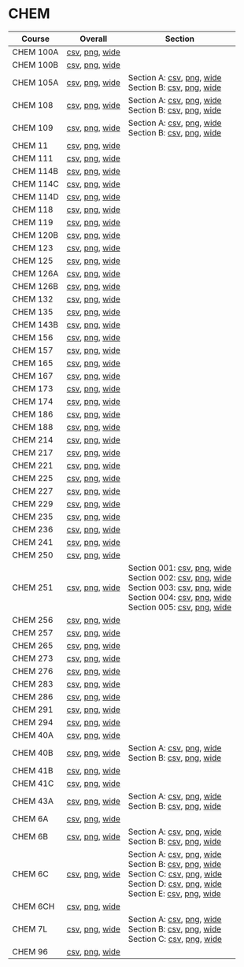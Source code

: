 # CHEM

| Course | Overall | Section |
| ------ | ------- | ------- |
| CHEM 100A | [csv](https://github.com/UCSD-Historical-Enrollment-Data/2024Spring/blob/main/overall/CHEM%20100A.csv), [png](https://raw.githubusercontent.com/UCSD-Historical-Enrollment-Data/2024Spring/main/plot_overall/CHEM%20100A.png), [wide](https://raw.githubusercontent.com/UCSD-Historical-Enrollment-Data/2024Spring/main/plot_overall_wide/CHEM%20100A.png) |  |
| CHEM 100B | [csv](https://github.com/UCSD-Historical-Enrollment-Data/2024Spring/blob/main/overall/CHEM%20100B.csv), [png](https://raw.githubusercontent.com/UCSD-Historical-Enrollment-Data/2024Spring/main/plot_overall/CHEM%20100B.png), [wide](https://raw.githubusercontent.com/UCSD-Historical-Enrollment-Data/2024Spring/main/plot_overall_wide/CHEM%20100B.png) |  |
| CHEM 105A | [csv](https://github.com/UCSD-Historical-Enrollment-Data/2024Spring/blob/main/overall/CHEM%20105A.csv), [png](https://raw.githubusercontent.com/UCSD-Historical-Enrollment-Data/2024Spring/main/plot_overall/CHEM%20105A.png), [wide](https://raw.githubusercontent.com/UCSD-Historical-Enrollment-Data/2024Spring/main/plot_overall_wide/CHEM%20105A.png) | Section A: [csv](https://github.com/UCSD-Historical-Enrollment-Data/2024Spring/blob/main/section/CHEM%20105A_A.csv), [png](https://raw.githubusercontent.com/UCSD-Historical-Enrollment-Data/2024Spring/main/plot_section/CHEM%20105A_A.png), [wide](https://raw.githubusercontent.com/UCSD-Historical-Enrollment-Data/2024Spring/main/plot_section_wide/CHEM%20105A_A.png)<br>Section B: [csv](https://github.com/UCSD-Historical-Enrollment-Data/2024Spring/blob/main/section/CHEM%20105A_B.csv), [png](https://raw.githubusercontent.com/UCSD-Historical-Enrollment-Data/2024Spring/main/plot_section/CHEM%20105A_B.png), [wide](https://raw.githubusercontent.com/UCSD-Historical-Enrollment-Data/2024Spring/main/plot_section_wide/CHEM%20105A_B.png) |
| CHEM 108 | [csv](https://github.com/UCSD-Historical-Enrollment-Data/2024Spring/blob/main/overall/CHEM%20108.csv), [png](https://raw.githubusercontent.com/UCSD-Historical-Enrollment-Data/2024Spring/main/plot_overall/CHEM%20108.png), [wide](https://raw.githubusercontent.com/UCSD-Historical-Enrollment-Data/2024Spring/main/plot_overall_wide/CHEM%20108.png) | Section A: [csv](https://github.com/UCSD-Historical-Enrollment-Data/2024Spring/blob/main/section/CHEM%20108_A.csv), [png](https://raw.githubusercontent.com/UCSD-Historical-Enrollment-Data/2024Spring/main/plot_section/CHEM%20108_A.png), [wide](https://raw.githubusercontent.com/UCSD-Historical-Enrollment-Data/2024Spring/main/plot_section_wide/CHEM%20108_A.png)<br>Section B: [csv](https://github.com/UCSD-Historical-Enrollment-Data/2024Spring/blob/main/section/CHEM%20108_B.csv), [png](https://raw.githubusercontent.com/UCSD-Historical-Enrollment-Data/2024Spring/main/plot_section/CHEM%20108_B.png), [wide](https://raw.githubusercontent.com/UCSD-Historical-Enrollment-Data/2024Spring/main/plot_section_wide/CHEM%20108_B.png) |
| CHEM 109 | [csv](https://github.com/UCSD-Historical-Enrollment-Data/2024Spring/blob/main/overall/CHEM%20109.csv), [png](https://raw.githubusercontent.com/UCSD-Historical-Enrollment-Data/2024Spring/main/plot_overall/CHEM%20109.png), [wide](https://raw.githubusercontent.com/UCSD-Historical-Enrollment-Data/2024Spring/main/plot_overall_wide/CHEM%20109.png) | Section A: [csv](https://github.com/UCSD-Historical-Enrollment-Data/2024Spring/blob/main/section/CHEM%20109_A.csv), [png](https://raw.githubusercontent.com/UCSD-Historical-Enrollment-Data/2024Spring/main/plot_section/CHEM%20109_A.png), [wide](https://raw.githubusercontent.com/UCSD-Historical-Enrollment-Data/2024Spring/main/plot_section_wide/CHEM%20109_A.png)<br>Section B: [csv](https://github.com/UCSD-Historical-Enrollment-Data/2024Spring/blob/main/section/CHEM%20109_B.csv), [png](https://raw.githubusercontent.com/UCSD-Historical-Enrollment-Data/2024Spring/main/plot_section/CHEM%20109_B.png), [wide](https://raw.githubusercontent.com/UCSD-Historical-Enrollment-Data/2024Spring/main/plot_section_wide/CHEM%20109_B.png) |
| CHEM 11 | [csv](https://github.com/UCSD-Historical-Enrollment-Data/2024Spring/blob/main/overall/CHEM%2011.csv), [png](https://raw.githubusercontent.com/UCSD-Historical-Enrollment-Data/2024Spring/main/plot_overall/CHEM%2011.png), [wide](https://raw.githubusercontent.com/UCSD-Historical-Enrollment-Data/2024Spring/main/plot_overall_wide/CHEM%2011.png) |  |
| CHEM 111 | [csv](https://github.com/UCSD-Historical-Enrollment-Data/2024Spring/blob/main/overall/CHEM%20111.csv), [png](https://raw.githubusercontent.com/UCSD-Historical-Enrollment-Data/2024Spring/main/plot_overall/CHEM%20111.png), [wide](https://raw.githubusercontent.com/UCSD-Historical-Enrollment-Data/2024Spring/main/plot_overall_wide/CHEM%20111.png) |  |
| CHEM 114B | [csv](https://github.com/UCSD-Historical-Enrollment-Data/2024Spring/blob/main/overall/CHEM%20114B.csv), [png](https://raw.githubusercontent.com/UCSD-Historical-Enrollment-Data/2024Spring/main/plot_overall/CHEM%20114B.png), [wide](https://raw.githubusercontent.com/UCSD-Historical-Enrollment-Data/2024Spring/main/plot_overall_wide/CHEM%20114B.png) |  |
| CHEM 114C | [csv](https://github.com/UCSD-Historical-Enrollment-Data/2024Spring/blob/main/overall/CHEM%20114C.csv), [png](https://raw.githubusercontent.com/UCSD-Historical-Enrollment-Data/2024Spring/main/plot_overall/CHEM%20114C.png), [wide](https://raw.githubusercontent.com/UCSD-Historical-Enrollment-Data/2024Spring/main/plot_overall_wide/CHEM%20114C.png) |  |
| CHEM 114D | [csv](https://github.com/UCSD-Historical-Enrollment-Data/2024Spring/blob/main/overall/CHEM%20114D.csv), [png](https://raw.githubusercontent.com/UCSD-Historical-Enrollment-Data/2024Spring/main/plot_overall/CHEM%20114D.png), [wide](https://raw.githubusercontent.com/UCSD-Historical-Enrollment-Data/2024Spring/main/plot_overall_wide/CHEM%20114D.png) |  |
| CHEM 118 | [csv](https://github.com/UCSD-Historical-Enrollment-Data/2024Spring/blob/main/overall/CHEM%20118.csv), [png](https://raw.githubusercontent.com/UCSD-Historical-Enrollment-Data/2024Spring/main/plot_overall/CHEM%20118.png), [wide](https://raw.githubusercontent.com/UCSD-Historical-Enrollment-Data/2024Spring/main/plot_overall_wide/CHEM%20118.png) |  |
| CHEM 119 | [csv](https://github.com/UCSD-Historical-Enrollment-Data/2024Spring/blob/main/overall/CHEM%20119.csv), [png](https://raw.githubusercontent.com/UCSD-Historical-Enrollment-Data/2024Spring/main/plot_overall/CHEM%20119.png), [wide](https://raw.githubusercontent.com/UCSD-Historical-Enrollment-Data/2024Spring/main/plot_overall_wide/CHEM%20119.png) |  |
| CHEM 120B | [csv](https://github.com/UCSD-Historical-Enrollment-Data/2024Spring/blob/main/overall/CHEM%20120B.csv), [png](https://raw.githubusercontent.com/UCSD-Historical-Enrollment-Data/2024Spring/main/plot_overall/CHEM%20120B.png), [wide](https://raw.githubusercontent.com/UCSD-Historical-Enrollment-Data/2024Spring/main/plot_overall_wide/CHEM%20120B.png) |  |
| CHEM 123 | [csv](https://github.com/UCSD-Historical-Enrollment-Data/2024Spring/blob/main/overall/CHEM%20123.csv), [png](https://raw.githubusercontent.com/UCSD-Historical-Enrollment-Data/2024Spring/main/plot_overall/CHEM%20123.png), [wide](https://raw.githubusercontent.com/UCSD-Historical-Enrollment-Data/2024Spring/main/plot_overall_wide/CHEM%20123.png) |  |
| CHEM 125 | [csv](https://github.com/UCSD-Historical-Enrollment-Data/2024Spring/blob/main/overall/CHEM%20125.csv), [png](https://raw.githubusercontent.com/UCSD-Historical-Enrollment-Data/2024Spring/main/plot_overall/CHEM%20125.png), [wide](https://raw.githubusercontent.com/UCSD-Historical-Enrollment-Data/2024Spring/main/plot_overall_wide/CHEM%20125.png) |  |
| CHEM 126A | [csv](https://github.com/UCSD-Historical-Enrollment-Data/2024Spring/blob/main/overall/CHEM%20126A.csv), [png](https://raw.githubusercontent.com/UCSD-Historical-Enrollment-Data/2024Spring/main/plot_overall/CHEM%20126A.png), [wide](https://raw.githubusercontent.com/UCSD-Historical-Enrollment-Data/2024Spring/main/plot_overall_wide/CHEM%20126A.png) |  |
| CHEM 126B | [csv](https://github.com/UCSD-Historical-Enrollment-Data/2024Spring/blob/main/overall/CHEM%20126B.csv), [png](https://raw.githubusercontent.com/UCSD-Historical-Enrollment-Data/2024Spring/main/plot_overall/CHEM%20126B.png), [wide](https://raw.githubusercontent.com/UCSD-Historical-Enrollment-Data/2024Spring/main/plot_overall_wide/CHEM%20126B.png) |  |
| CHEM 132 | [csv](https://github.com/UCSD-Historical-Enrollment-Data/2024Spring/blob/main/overall/CHEM%20132.csv), [png](https://raw.githubusercontent.com/UCSD-Historical-Enrollment-Data/2024Spring/main/plot_overall/CHEM%20132.png), [wide](https://raw.githubusercontent.com/UCSD-Historical-Enrollment-Data/2024Spring/main/plot_overall_wide/CHEM%20132.png) |  |
| CHEM 135 | [csv](https://github.com/UCSD-Historical-Enrollment-Data/2024Spring/blob/main/overall/CHEM%20135.csv), [png](https://raw.githubusercontent.com/UCSD-Historical-Enrollment-Data/2024Spring/main/plot_overall/CHEM%20135.png), [wide](https://raw.githubusercontent.com/UCSD-Historical-Enrollment-Data/2024Spring/main/plot_overall_wide/CHEM%20135.png) |  |
| CHEM 143B | [csv](https://github.com/UCSD-Historical-Enrollment-Data/2024Spring/blob/main/overall/CHEM%20143B.csv), [png](https://raw.githubusercontent.com/UCSD-Historical-Enrollment-Data/2024Spring/main/plot_overall/CHEM%20143B.png), [wide](https://raw.githubusercontent.com/UCSD-Historical-Enrollment-Data/2024Spring/main/plot_overall_wide/CHEM%20143B.png) |  |
| CHEM 156 | [csv](https://github.com/UCSD-Historical-Enrollment-Data/2024Spring/blob/main/overall/CHEM%20156.csv), [png](https://raw.githubusercontent.com/UCSD-Historical-Enrollment-Data/2024Spring/main/plot_overall/CHEM%20156.png), [wide](https://raw.githubusercontent.com/UCSD-Historical-Enrollment-Data/2024Spring/main/plot_overall_wide/CHEM%20156.png) |  |
| CHEM 157 | [csv](https://github.com/UCSD-Historical-Enrollment-Data/2024Spring/blob/main/overall/CHEM%20157.csv), [png](https://raw.githubusercontent.com/UCSD-Historical-Enrollment-Data/2024Spring/main/plot_overall/CHEM%20157.png), [wide](https://raw.githubusercontent.com/UCSD-Historical-Enrollment-Data/2024Spring/main/plot_overall_wide/CHEM%20157.png) |  |
| CHEM 165 | [csv](https://github.com/UCSD-Historical-Enrollment-Data/2024Spring/blob/main/overall/CHEM%20165.csv), [png](https://raw.githubusercontent.com/UCSD-Historical-Enrollment-Data/2024Spring/main/plot_overall/CHEM%20165.png), [wide](https://raw.githubusercontent.com/UCSD-Historical-Enrollment-Data/2024Spring/main/plot_overall_wide/CHEM%20165.png) |  |
| CHEM 167 | [csv](https://github.com/UCSD-Historical-Enrollment-Data/2024Spring/blob/main/overall/CHEM%20167.csv), [png](https://raw.githubusercontent.com/UCSD-Historical-Enrollment-Data/2024Spring/main/plot_overall/CHEM%20167.png), [wide](https://raw.githubusercontent.com/UCSD-Historical-Enrollment-Data/2024Spring/main/plot_overall_wide/CHEM%20167.png) |  |
| CHEM 173 | [csv](https://github.com/UCSD-Historical-Enrollment-Data/2024Spring/blob/main/overall/CHEM%20173.csv), [png](https://raw.githubusercontent.com/UCSD-Historical-Enrollment-Data/2024Spring/main/plot_overall/CHEM%20173.png), [wide](https://raw.githubusercontent.com/UCSD-Historical-Enrollment-Data/2024Spring/main/plot_overall_wide/CHEM%20173.png) |  |
| CHEM 174 | [csv](https://github.com/UCSD-Historical-Enrollment-Data/2024Spring/blob/main/overall/CHEM%20174.csv), [png](https://raw.githubusercontent.com/UCSD-Historical-Enrollment-Data/2024Spring/main/plot_overall/CHEM%20174.png), [wide](https://raw.githubusercontent.com/UCSD-Historical-Enrollment-Data/2024Spring/main/plot_overall_wide/CHEM%20174.png) |  |
| CHEM 186 | [csv](https://github.com/UCSD-Historical-Enrollment-Data/2024Spring/blob/main/overall/CHEM%20186.csv), [png](https://raw.githubusercontent.com/UCSD-Historical-Enrollment-Data/2024Spring/main/plot_overall/CHEM%20186.png), [wide](https://raw.githubusercontent.com/UCSD-Historical-Enrollment-Data/2024Spring/main/plot_overall_wide/CHEM%20186.png) |  |
| CHEM 188 | [csv](https://github.com/UCSD-Historical-Enrollment-Data/2024Spring/blob/main/overall/CHEM%20188.csv), [png](https://raw.githubusercontent.com/UCSD-Historical-Enrollment-Data/2024Spring/main/plot_overall/CHEM%20188.png), [wide](https://raw.githubusercontent.com/UCSD-Historical-Enrollment-Data/2024Spring/main/plot_overall_wide/CHEM%20188.png) |  |
| CHEM 214 | [csv](https://github.com/UCSD-Historical-Enrollment-Data/2024Spring/blob/main/overall/CHEM%20214.csv), [png](https://raw.githubusercontent.com/UCSD-Historical-Enrollment-Data/2024Spring/main/plot_overall/CHEM%20214.png), [wide](https://raw.githubusercontent.com/UCSD-Historical-Enrollment-Data/2024Spring/main/plot_overall_wide/CHEM%20214.png) |  |
| CHEM 217 | [csv](https://github.com/UCSD-Historical-Enrollment-Data/2024Spring/blob/main/overall/CHEM%20217.csv), [png](https://raw.githubusercontent.com/UCSD-Historical-Enrollment-Data/2024Spring/main/plot_overall/CHEM%20217.png), [wide](https://raw.githubusercontent.com/UCSD-Historical-Enrollment-Data/2024Spring/main/plot_overall_wide/CHEM%20217.png) |  |
| CHEM 221 | [csv](https://github.com/UCSD-Historical-Enrollment-Data/2024Spring/blob/main/overall/CHEM%20221.csv), [png](https://raw.githubusercontent.com/UCSD-Historical-Enrollment-Data/2024Spring/main/plot_overall/CHEM%20221.png), [wide](https://raw.githubusercontent.com/UCSD-Historical-Enrollment-Data/2024Spring/main/plot_overall_wide/CHEM%20221.png) |  |
| CHEM 225 | [csv](https://github.com/UCSD-Historical-Enrollment-Data/2024Spring/blob/main/overall/CHEM%20225.csv), [png](https://raw.githubusercontent.com/UCSD-Historical-Enrollment-Data/2024Spring/main/plot_overall/CHEM%20225.png), [wide](https://raw.githubusercontent.com/UCSD-Historical-Enrollment-Data/2024Spring/main/plot_overall_wide/CHEM%20225.png) |  |
| CHEM 227 | [csv](https://github.com/UCSD-Historical-Enrollment-Data/2024Spring/blob/main/overall/CHEM%20227.csv), [png](https://raw.githubusercontent.com/UCSD-Historical-Enrollment-Data/2024Spring/main/plot_overall/CHEM%20227.png), [wide](https://raw.githubusercontent.com/UCSD-Historical-Enrollment-Data/2024Spring/main/plot_overall_wide/CHEM%20227.png) |  |
| CHEM 229 | [csv](https://github.com/UCSD-Historical-Enrollment-Data/2024Spring/blob/main/overall/CHEM%20229.csv), [png](https://raw.githubusercontent.com/UCSD-Historical-Enrollment-Data/2024Spring/main/plot_overall/CHEM%20229.png), [wide](https://raw.githubusercontent.com/UCSD-Historical-Enrollment-Data/2024Spring/main/plot_overall_wide/CHEM%20229.png) |  |
| CHEM 235 | [csv](https://github.com/UCSD-Historical-Enrollment-Data/2024Spring/blob/main/overall/CHEM%20235.csv), [png](https://raw.githubusercontent.com/UCSD-Historical-Enrollment-Data/2024Spring/main/plot_overall/CHEM%20235.png), [wide](https://raw.githubusercontent.com/UCSD-Historical-Enrollment-Data/2024Spring/main/plot_overall_wide/CHEM%20235.png) |  |
| CHEM 236 | [csv](https://github.com/UCSD-Historical-Enrollment-Data/2024Spring/blob/main/overall/CHEM%20236.csv), [png](https://raw.githubusercontent.com/UCSD-Historical-Enrollment-Data/2024Spring/main/plot_overall/CHEM%20236.png), [wide](https://raw.githubusercontent.com/UCSD-Historical-Enrollment-Data/2024Spring/main/plot_overall_wide/CHEM%20236.png) |  |
| CHEM 241 | [csv](https://github.com/UCSD-Historical-Enrollment-Data/2024Spring/blob/main/overall/CHEM%20241.csv), [png](https://raw.githubusercontent.com/UCSD-Historical-Enrollment-Data/2024Spring/main/plot_overall/CHEM%20241.png), [wide](https://raw.githubusercontent.com/UCSD-Historical-Enrollment-Data/2024Spring/main/plot_overall_wide/CHEM%20241.png) |  |
| CHEM 250 | [csv](https://github.com/UCSD-Historical-Enrollment-Data/2024Spring/blob/main/overall/CHEM%20250.csv), [png](https://raw.githubusercontent.com/UCSD-Historical-Enrollment-Data/2024Spring/main/plot_overall/CHEM%20250.png), [wide](https://raw.githubusercontent.com/UCSD-Historical-Enrollment-Data/2024Spring/main/plot_overall_wide/CHEM%20250.png) |  |
| CHEM 251 | [csv](https://github.com/UCSD-Historical-Enrollment-Data/2024Spring/blob/main/overall/CHEM%20251.csv), [png](https://raw.githubusercontent.com/UCSD-Historical-Enrollment-Data/2024Spring/main/plot_overall/CHEM%20251.png), [wide](https://raw.githubusercontent.com/UCSD-Historical-Enrollment-Data/2024Spring/main/plot_overall_wide/CHEM%20251.png) | Section 001: [csv](https://github.com/UCSD-Historical-Enrollment-Data/2024Spring/blob/main/section/CHEM%20251_001.csv), [png](https://raw.githubusercontent.com/UCSD-Historical-Enrollment-Data/2024Spring/main/plot_section/CHEM%20251_001.png), [wide](https://raw.githubusercontent.com/UCSD-Historical-Enrollment-Data/2024Spring/main/plot_section_wide/CHEM%20251_001.png)<br>Section 002: [csv](https://github.com/UCSD-Historical-Enrollment-Data/2024Spring/blob/main/section/CHEM%20251_002.csv), [png](https://raw.githubusercontent.com/UCSD-Historical-Enrollment-Data/2024Spring/main/plot_section/CHEM%20251_002.png), [wide](https://raw.githubusercontent.com/UCSD-Historical-Enrollment-Data/2024Spring/main/plot_section_wide/CHEM%20251_002.png)<br>Section 003: [csv](https://github.com/UCSD-Historical-Enrollment-Data/2024Spring/blob/main/section/CHEM%20251_003.csv), [png](https://raw.githubusercontent.com/UCSD-Historical-Enrollment-Data/2024Spring/main/plot_section/CHEM%20251_003.png), [wide](https://raw.githubusercontent.com/UCSD-Historical-Enrollment-Data/2024Spring/main/plot_section_wide/CHEM%20251_003.png)<br>Section 004: [csv](https://github.com/UCSD-Historical-Enrollment-Data/2024Spring/blob/main/section/CHEM%20251_004.csv), [png](https://raw.githubusercontent.com/UCSD-Historical-Enrollment-Data/2024Spring/main/plot_section/CHEM%20251_004.png), [wide](https://raw.githubusercontent.com/UCSD-Historical-Enrollment-Data/2024Spring/main/plot_section_wide/CHEM%20251_004.png)<br>Section 005: [csv](https://github.com/UCSD-Historical-Enrollment-Data/2024Spring/blob/main/section/CHEM%20251_005.csv), [png](https://raw.githubusercontent.com/UCSD-Historical-Enrollment-Data/2024Spring/main/plot_section/CHEM%20251_005.png), [wide](https://raw.githubusercontent.com/UCSD-Historical-Enrollment-Data/2024Spring/main/plot_section_wide/CHEM%20251_005.png) |
| CHEM 256 | [csv](https://github.com/UCSD-Historical-Enrollment-Data/2024Spring/blob/main/overall/CHEM%20256.csv), [png](https://raw.githubusercontent.com/UCSD-Historical-Enrollment-Data/2024Spring/main/plot_overall/CHEM%20256.png), [wide](https://raw.githubusercontent.com/UCSD-Historical-Enrollment-Data/2024Spring/main/plot_overall_wide/CHEM%20256.png) |  |
| CHEM 257 | [csv](https://github.com/UCSD-Historical-Enrollment-Data/2024Spring/blob/main/overall/CHEM%20257.csv), [png](https://raw.githubusercontent.com/UCSD-Historical-Enrollment-Data/2024Spring/main/plot_overall/CHEM%20257.png), [wide](https://raw.githubusercontent.com/UCSD-Historical-Enrollment-Data/2024Spring/main/plot_overall_wide/CHEM%20257.png) |  |
| CHEM 265 | [csv](https://github.com/UCSD-Historical-Enrollment-Data/2024Spring/blob/main/overall/CHEM%20265.csv), [png](https://raw.githubusercontent.com/UCSD-Historical-Enrollment-Data/2024Spring/main/plot_overall/CHEM%20265.png), [wide](https://raw.githubusercontent.com/UCSD-Historical-Enrollment-Data/2024Spring/main/plot_overall_wide/CHEM%20265.png) |  |
| CHEM 273 | [csv](https://github.com/UCSD-Historical-Enrollment-Data/2024Spring/blob/main/overall/CHEM%20273.csv), [png](https://raw.githubusercontent.com/UCSD-Historical-Enrollment-Data/2024Spring/main/plot_overall/CHEM%20273.png), [wide](https://raw.githubusercontent.com/UCSD-Historical-Enrollment-Data/2024Spring/main/plot_overall_wide/CHEM%20273.png) |  |
| CHEM 276 | [csv](https://github.com/UCSD-Historical-Enrollment-Data/2024Spring/blob/main/overall/CHEM%20276.csv), [png](https://raw.githubusercontent.com/UCSD-Historical-Enrollment-Data/2024Spring/main/plot_overall/CHEM%20276.png), [wide](https://raw.githubusercontent.com/UCSD-Historical-Enrollment-Data/2024Spring/main/plot_overall_wide/CHEM%20276.png) |  |
| CHEM 283 | [csv](https://github.com/UCSD-Historical-Enrollment-Data/2024Spring/blob/main/overall/CHEM%20283.csv), [png](https://raw.githubusercontent.com/UCSD-Historical-Enrollment-Data/2024Spring/main/plot_overall/CHEM%20283.png), [wide](https://raw.githubusercontent.com/UCSD-Historical-Enrollment-Data/2024Spring/main/plot_overall_wide/CHEM%20283.png) |  |
| CHEM 286 | [csv](https://github.com/UCSD-Historical-Enrollment-Data/2024Spring/blob/main/overall/CHEM%20286.csv), [png](https://raw.githubusercontent.com/UCSD-Historical-Enrollment-Data/2024Spring/main/plot_overall/CHEM%20286.png), [wide](https://raw.githubusercontent.com/UCSD-Historical-Enrollment-Data/2024Spring/main/plot_overall_wide/CHEM%20286.png) |  |
| CHEM 291 | [csv](https://github.com/UCSD-Historical-Enrollment-Data/2024Spring/blob/main/overall/CHEM%20291.csv), [png](https://raw.githubusercontent.com/UCSD-Historical-Enrollment-Data/2024Spring/main/plot_overall/CHEM%20291.png), [wide](https://raw.githubusercontent.com/UCSD-Historical-Enrollment-Data/2024Spring/main/plot_overall_wide/CHEM%20291.png) |  |
| CHEM 294 | [csv](https://github.com/UCSD-Historical-Enrollment-Data/2024Spring/blob/main/overall/CHEM%20294.csv), [png](https://raw.githubusercontent.com/UCSD-Historical-Enrollment-Data/2024Spring/main/plot_overall/CHEM%20294.png), [wide](https://raw.githubusercontent.com/UCSD-Historical-Enrollment-Data/2024Spring/main/plot_overall_wide/CHEM%20294.png) |  |
| CHEM 40A | [csv](https://github.com/UCSD-Historical-Enrollment-Data/2024Spring/blob/main/overall/CHEM%2040A.csv), [png](https://raw.githubusercontent.com/UCSD-Historical-Enrollment-Data/2024Spring/main/plot_overall/CHEM%2040A.png), [wide](https://raw.githubusercontent.com/UCSD-Historical-Enrollment-Data/2024Spring/main/plot_overall_wide/CHEM%2040A.png) |  |
| CHEM 40B | [csv](https://github.com/UCSD-Historical-Enrollment-Data/2024Spring/blob/main/overall/CHEM%2040B.csv), [png](https://raw.githubusercontent.com/UCSD-Historical-Enrollment-Data/2024Spring/main/plot_overall/CHEM%2040B.png), [wide](https://raw.githubusercontent.com/UCSD-Historical-Enrollment-Data/2024Spring/main/plot_overall_wide/CHEM%2040B.png) | Section A: [csv](https://github.com/UCSD-Historical-Enrollment-Data/2024Spring/blob/main/section/CHEM%2040B_A.csv), [png](https://raw.githubusercontent.com/UCSD-Historical-Enrollment-Data/2024Spring/main/plot_section/CHEM%2040B_A.png), [wide](https://raw.githubusercontent.com/UCSD-Historical-Enrollment-Data/2024Spring/main/plot_section_wide/CHEM%2040B_A.png)<br>Section B: [csv](https://github.com/UCSD-Historical-Enrollment-Data/2024Spring/blob/main/section/CHEM%2040B_B.csv), [png](https://raw.githubusercontent.com/UCSD-Historical-Enrollment-Data/2024Spring/main/plot_section/CHEM%2040B_B.png), [wide](https://raw.githubusercontent.com/UCSD-Historical-Enrollment-Data/2024Spring/main/plot_section_wide/CHEM%2040B_B.png) |
| CHEM 41B | [csv](https://github.com/UCSD-Historical-Enrollment-Data/2024Spring/blob/main/overall/CHEM%2041B.csv), [png](https://raw.githubusercontent.com/UCSD-Historical-Enrollment-Data/2024Spring/main/plot_overall/CHEM%2041B.png), [wide](https://raw.githubusercontent.com/UCSD-Historical-Enrollment-Data/2024Spring/main/plot_overall_wide/CHEM%2041B.png) |  |
| CHEM 41C | [csv](https://github.com/UCSD-Historical-Enrollment-Data/2024Spring/blob/main/overall/CHEM%2041C.csv), [png](https://raw.githubusercontent.com/UCSD-Historical-Enrollment-Data/2024Spring/main/plot_overall/CHEM%2041C.png), [wide](https://raw.githubusercontent.com/UCSD-Historical-Enrollment-Data/2024Spring/main/plot_overall_wide/CHEM%2041C.png) |  |
| CHEM 43A | [csv](https://github.com/UCSD-Historical-Enrollment-Data/2024Spring/blob/main/overall/CHEM%2043A.csv), [png](https://raw.githubusercontent.com/UCSD-Historical-Enrollment-Data/2024Spring/main/plot_overall/CHEM%2043A.png), [wide](https://raw.githubusercontent.com/UCSD-Historical-Enrollment-Data/2024Spring/main/plot_overall_wide/CHEM%2043A.png) | Section A: [csv](https://github.com/UCSD-Historical-Enrollment-Data/2024Spring/blob/main/section/CHEM%2043A_A.csv), [png](https://raw.githubusercontent.com/UCSD-Historical-Enrollment-Data/2024Spring/main/plot_section/CHEM%2043A_A.png), [wide](https://raw.githubusercontent.com/UCSD-Historical-Enrollment-Data/2024Spring/main/plot_section_wide/CHEM%2043A_A.png)<br>Section B: [csv](https://github.com/UCSD-Historical-Enrollment-Data/2024Spring/blob/main/section/CHEM%2043A_B.csv), [png](https://raw.githubusercontent.com/UCSD-Historical-Enrollment-Data/2024Spring/main/plot_section/CHEM%2043A_B.png), [wide](https://raw.githubusercontent.com/UCSD-Historical-Enrollment-Data/2024Spring/main/plot_section_wide/CHEM%2043A_B.png) |
| CHEM 6A | [csv](https://github.com/UCSD-Historical-Enrollment-Data/2024Spring/blob/main/overall/CHEM%206A.csv), [png](https://raw.githubusercontent.com/UCSD-Historical-Enrollment-Data/2024Spring/main/plot_overall/CHEM%206A.png), [wide](https://raw.githubusercontent.com/UCSD-Historical-Enrollment-Data/2024Spring/main/plot_overall_wide/CHEM%206A.png) |  |
| CHEM 6B | [csv](https://github.com/UCSD-Historical-Enrollment-Data/2024Spring/blob/main/overall/CHEM%206B.csv), [png](https://raw.githubusercontent.com/UCSD-Historical-Enrollment-Data/2024Spring/main/plot_overall/CHEM%206B.png), [wide](https://raw.githubusercontent.com/UCSD-Historical-Enrollment-Data/2024Spring/main/plot_overall_wide/CHEM%206B.png) | Section A: [csv](https://github.com/UCSD-Historical-Enrollment-Data/2024Spring/blob/main/section/CHEM%206B_A.csv), [png](https://raw.githubusercontent.com/UCSD-Historical-Enrollment-Data/2024Spring/main/plot_section/CHEM%206B_A.png), [wide](https://raw.githubusercontent.com/UCSD-Historical-Enrollment-Data/2024Spring/main/plot_section_wide/CHEM%206B_A.png)<br>Section B: [csv](https://github.com/UCSD-Historical-Enrollment-Data/2024Spring/blob/main/section/CHEM%206B_B.csv), [png](https://raw.githubusercontent.com/UCSD-Historical-Enrollment-Data/2024Spring/main/plot_section/CHEM%206B_B.png), [wide](https://raw.githubusercontent.com/UCSD-Historical-Enrollment-Data/2024Spring/main/plot_section_wide/CHEM%206B_B.png) |
| CHEM 6C | [csv](https://github.com/UCSD-Historical-Enrollment-Data/2024Spring/blob/main/overall/CHEM%206C.csv), [png](https://raw.githubusercontent.com/UCSD-Historical-Enrollment-Data/2024Spring/main/plot_overall/CHEM%206C.png), [wide](https://raw.githubusercontent.com/UCSD-Historical-Enrollment-Data/2024Spring/main/plot_overall_wide/CHEM%206C.png) | Section A: [csv](https://github.com/UCSD-Historical-Enrollment-Data/2024Spring/blob/main/section/CHEM%206C_A.csv), [png](https://raw.githubusercontent.com/UCSD-Historical-Enrollment-Data/2024Spring/main/plot_section/CHEM%206C_A.png), [wide](https://raw.githubusercontent.com/UCSD-Historical-Enrollment-Data/2024Spring/main/plot_section_wide/CHEM%206C_A.png)<br>Section B: [csv](https://github.com/UCSD-Historical-Enrollment-Data/2024Spring/blob/main/section/CHEM%206C_B.csv), [png](https://raw.githubusercontent.com/UCSD-Historical-Enrollment-Data/2024Spring/main/plot_section/CHEM%206C_B.png), [wide](https://raw.githubusercontent.com/UCSD-Historical-Enrollment-Data/2024Spring/main/plot_section_wide/CHEM%206C_B.png)<br>Section C: [csv](https://github.com/UCSD-Historical-Enrollment-Data/2024Spring/blob/main/section/CHEM%206C_C.csv), [png](https://raw.githubusercontent.com/UCSD-Historical-Enrollment-Data/2024Spring/main/plot_section/CHEM%206C_C.png), [wide](https://raw.githubusercontent.com/UCSD-Historical-Enrollment-Data/2024Spring/main/plot_section_wide/CHEM%206C_C.png)<br>Section D: [csv](https://github.com/UCSD-Historical-Enrollment-Data/2024Spring/blob/main/section/CHEM%206C_D.csv), [png](https://raw.githubusercontent.com/UCSD-Historical-Enrollment-Data/2024Spring/main/plot_section/CHEM%206C_D.png), [wide](https://raw.githubusercontent.com/UCSD-Historical-Enrollment-Data/2024Spring/main/plot_section_wide/CHEM%206C_D.png)<br>Section E: [csv](https://github.com/UCSD-Historical-Enrollment-Data/2024Spring/blob/main/section/CHEM%206C_E.csv), [png](https://raw.githubusercontent.com/UCSD-Historical-Enrollment-Data/2024Spring/main/plot_section/CHEM%206C_E.png), [wide](https://raw.githubusercontent.com/UCSD-Historical-Enrollment-Data/2024Spring/main/plot_section_wide/CHEM%206C_E.png) |
| CHEM 6CH | [csv](https://github.com/UCSD-Historical-Enrollment-Data/2024Spring/blob/main/overall/CHEM%206CH.csv), [png](https://raw.githubusercontent.com/UCSD-Historical-Enrollment-Data/2024Spring/main/plot_overall/CHEM%206CH.png), [wide](https://raw.githubusercontent.com/UCSD-Historical-Enrollment-Data/2024Spring/main/plot_overall_wide/CHEM%206CH.png) |  |
| CHEM 7L | [csv](https://github.com/UCSD-Historical-Enrollment-Data/2024Spring/blob/main/overall/CHEM%207L.csv), [png](https://raw.githubusercontent.com/UCSD-Historical-Enrollment-Data/2024Spring/main/plot_overall/CHEM%207L.png), [wide](https://raw.githubusercontent.com/UCSD-Historical-Enrollment-Data/2024Spring/main/plot_overall_wide/CHEM%207L.png) | Section A: [csv](https://github.com/UCSD-Historical-Enrollment-Data/2024Spring/blob/main/section/CHEM%207L_A.csv), [png](https://raw.githubusercontent.com/UCSD-Historical-Enrollment-Data/2024Spring/main/plot_section/CHEM%207L_A.png), [wide](https://raw.githubusercontent.com/UCSD-Historical-Enrollment-Data/2024Spring/main/plot_section_wide/CHEM%207L_A.png)<br>Section B: [csv](https://github.com/UCSD-Historical-Enrollment-Data/2024Spring/blob/main/section/CHEM%207L_B.csv), [png](https://raw.githubusercontent.com/UCSD-Historical-Enrollment-Data/2024Spring/main/plot_section/CHEM%207L_B.png), [wide](https://raw.githubusercontent.com/UCSD-Historical-Enrollment-Data/2024Spring/main/plot_section_wide/CHEM%207L_B.png)<br>Section C: [csv](https://github.com/UCSD-Historical-Enrollment-Data/2024Spring/blob/main/section/CHEM%207L_C.csv), [png](https://raw.githubusercontent.com/UCSD-Historical-Enrollment-Data/2024Spring/main/plot_section/CHEM%207L_C.png), [wide](https://raw.githubusercontent.com/UCSD-Historical-Enrollment-Data/2024Spring/main/plot_section_wide/CHEM%207L_C.png) |
| CHEM 96 | [csv](https://github.com/UCSD-Historical-Enrollment-Data/2024Spring/blob/main/overall/CHEM%2096.csv), [png](https://raw.githubusercontent.com/UCSD-Historical-Enrollment-Data/2024Spring/main/plot_overall/CHEM%2096.png), [wide](https://raw.githubusercontent.com/UCSD-Historical-Enrollment-Data/2024Spring/main/plot_overall_wide/CHEM%2096.png) |  |
